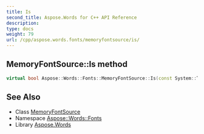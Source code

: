 ```yaml
---
title: Is
second_title: Aspose.Words for C++ API Reference
description: 
type: docs
weight: 79
url: /cpp/aspose.words.fonts/memoryfontsource/is/
---
```

## MemoryFontSource::Is method




```cpp
virtual bool Aspose::Words::Fonts::MemoryFontSource::Is(const System::TypeInfo &target) const override
```

## See Also

* Class [MemoryFontSource](../)
* Namespace [Aspose::Words::Fonts](../../)
* Library [Aspose.Words](../../../)
